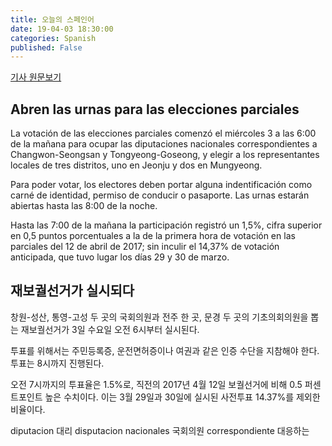 ```yaml
---
title: 오늘의 스페인어
date: 19-04-03 18:30:00
categories: Spanish
published: False
---
```

[기사 원문보기](http://world.kbs.co.kr/service/news_view.htm?lang=s&id=Po&Seq_Code=65698&page=0)

## Abren las urnas para las elecciones parciales  

La votación de las elecciones parciales comenzó el miércoles 3 a las 6:00 de la mañana para ocupar las diputaciones nacionales correspondientes a Changwon-Seongsan y Tongyeong-Goseong, y elegir a los representantes locales de tres distritos, uno en Jeonju y dos en Mungyeong.  

Para poder votar, los electores deben portar alguna indentificación como carné de identidad, permiso de conducir o pasaporte. Las urnas estarán abiertas hasta las 8:00 de la noche.  

Hasta las 7:00 de la mañana la participación registró un 1,5%, cifra superior en 0,5 puntos porcentuales a la de la primera hora de votación en las parciales del 12 de abril de 2017; sin inculir el 14,37% de votación anticipada, que tuvo lugar los días 29 y 30 de marzo.  

## 재보궐선거가 실시되다

창원-성산, 통영-고성 두 곳의 국회의원과 전주 한 곳, 문경 두 곳의 기초의회의원을 뽑는 재보궐선거가 3일 수요일 오전 6시부터  실시된다.

투표를 위해서는 주민등록증, 운전면허증이나 여권과 같은 인증 수단을 지참해야 한다. 투표는 8시까지 진행된다.

오전 7시까지의 투표율은 1.5%로, 직전의 2017년 4월 12일 보궐선거에 비해 0.5 퍼센트포인트 높은 수치이다. 이는 3월 29일과 30일에 실시된 사전투표 14.37%를 제외한 비율이다.

diputacion 대리
disputacion nacionales 국회의원
correspondiente 대응하는
